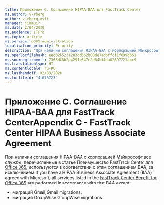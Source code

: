 ```yaml
---
title: Приложение C. Соглашение HIPAA-BAA для FastTrack Center
ms.author: v-rberg
author: v-rberg-msft
manager: jimmuir
ms.date: 2/04/2020
ms.audience: ITPro
ms.topic: article
ms.service: o365-administration
localization_priority: Priority
description: 'При наличии соглашения HIPAA-BAA с корпорацией Майкрософт на использование служб FastTrack в это соглашение включаются все службы, перечисленные в списке FastTrack Center Benefit for Office 365, за исключением:'
ms.openlocfilehash: eed32b5231283dd662b08de78cbffcf1f099d651
ms.sourcegitcommit: 7365d80b2e4291e547c2d84b94da02697221abc9
ms.translationtype: HT
ms.contentlocale: ru-RU
ms.lasthandoff: 02/03/2020
ms.locfileid: "41676723"
---
```

# <a name="appendix-c---fasttrack-center-hipaa-business-associate-agreement"></a><span data-ttu-id="88542-103">Приложение C. Соглашение HIPAA-BAA для FastTrack Center</span><span class="sxs-lookup"><span data-stu-id="88542-103">Appendix C - FastTrack Center HIPAA Business Associate Agreement</span></span>

<span data-ttu-id="88542-104">При наличии соглашения HIPAA-BAA с корпорацией Майкрософт все службы, перечисленные в статье [Преимущество FastTrack Center для Office 365](O365-fasttrack-benefit-for-office-365.md), используются в соответствии с этим соглашением BAA, за исключением:</span><span class="sxs-lookup"><span data-stu-id="88542-104">If you have a HIPAA Business Associate Agreement (BAA) agreed with Microsoft, all services listed in the [FastTrack Center Benefit for Office 365](O365-fasttrack-benefit-for-office-365.md) are performed in accordance with that BAA except:</span></span> 
  
- <span data-ttu-id="88542-105">миграций Gmail;</span><span class="sxs-lookup"><span data-stu-id="88542-105">Gmail migrations.</span></span>   
- <span data-ttu-id="88542-106">миграций GroupWise.</span><span class="sxs-lookup"><span data-stu-id="88542-106">GroupWise migrations.</span></span>
    

